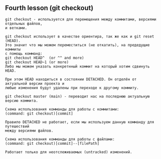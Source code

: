 ## Fourth lesson (git checkout)

    git checkout - используется для перемещения между коммитами, версиями отдельных файлов,
    и ветками.

    git checkout использует в качестве ориентира, так же как и git reset (HEAD).
    Это значит что мы можем переместиться (не откатить), на предедущие коммиты
    с помощь комманд:
    git checkout HEAD^  (or ^^ and more)
    git checkout HEAD~1 (or more)
    Либо мы можем указать конкретнный коммит на который хотим сдвинуть HEAD.

    При этом HEAD находиться в состоянии DETACHED. Он отделён от актуальной версии проекта и
    любые изменения будут удалены при переходе к другому коммиту.

    git checkout master (main) - переводит нас на последнюю актуальную версию коммита.

    Схема использования комманды для работы с коммитами:
    (command: git checkout)[commit]

    Правило DETACHED не работает, если мы используем данную комманду для путешествий
    между версиями файлов.

    Схема использования комманды для работы с файлами:
    (command: git checkout)[commit]--[filePath]

    Работает только для неотслеживаемых (untracked) изменений.
